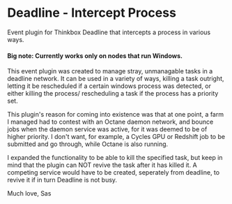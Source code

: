 # Deadline - Intercept Process
Event plugin for Thinkbox Deadline that intercepts a process in various ways.
#### Big note: Currently works only on nodes that run Windows. 

This event plugin was created to manage stray, unmanagable tasks in a deadline network. It can be used in a variety of ways, killing a task outright, letting it be rescheduled if a certain windows process was detected, or either killing the process/ rescheduling a task if the process has a priority set.

This plugin's reason for coming into existence was that at one point, a farm I managed had to contest with an Octane daemon network, and bounce jobs when the daemon service was active, for it was deemed to be of higher priority. I don't want, for example, a Cycles GPU or Redshift job to be submitted and go through, while Octane is also running. 

I expanded the functionality to be able to kill the specified task, but keep in mind that the plugin can NOT revive the task after it has killed it. A competing service would have to be created, seperately from deadline, to revive it if in turn Deadline is not busy.

Much love, Sas
